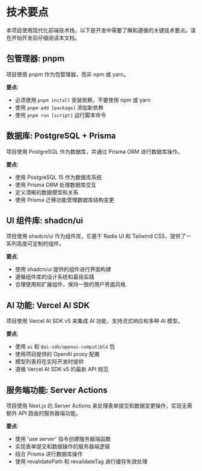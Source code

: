 # 技术要点

本项目使用现代化前端技术栈，以下是开发中需要了解和遵循的关键技术要点。请在开始开发前仔细阅读本文档。

## 包管理器: pnpm

项目使用 pnpm 作为包管理器，而非 npm 或 yarn。

**要点**:
- 必须使用 `pnpm install` 安装依赖，不要使用 npm 或 yarn
- 使用 `pnpm add [package]` 添加新依赖
- 使用 `pnpm run [script]` 运行脚本命令

## 数据库: PostgreSQL + Prisma

项目使用 PostgreSQL 作为数据库，并通过 Prisma ORM 进行数据库操作。

**要点**:
- 使用 PostgreSQL 15 作为数据库系统
- 使用 Prisma ORM 处理数据库交互
- 定义清晰的数据模型和关系
- 使用 Prisma 迁移功能管理数据库结构变更

## UI 组件库: shadcn/ui

项目使用 shadcn/ui 作为组件库，它基于 Radix UI 和 Tailwind CSS，提供了一系列高度可定制的组件。

**要点**:
- 使用 shadcn/ui 提供的组件进行界面构建
- 遵循组件库的设计系统和最佳实践
- 合理使用和扩展组件，保持一致的用户界面风格

## AI 功能: Vercel AI SDK

项目使用 Vercel AI SDK v5 来集成 AI 功能，支持流式响应和多种 AI 模型。

**要点**:
- 使用 `ai` 和 `@ai-sdk/openai-compatible` 包
- 使用项目提供的 OpenAI proxy 配置
- 模型列表将在实际开发时提供
- 遵循 Vercel AI SDK v5 的最新 API 规范

## 服务端功能: Server Actions

项目使用 Next.js 的 Server Actions 来处理表单提交和数据变更操作，实现无需额外 API 路由的服务器端功能。

**要点**:
- 使用 'use server' 指令创建服务器端函数
- 实现表单提交和数据操作的服务器端逻辑
- 结合 Prisma 进行数据库操作
- 使用 revalidatePath 和 revalidateTag 进行缓存失效处理
